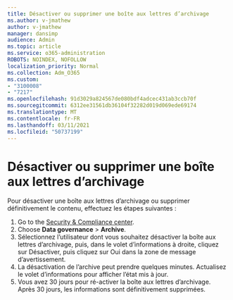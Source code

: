 ```yaml
---
title: Désactiver ou supprimer une boîte aux lettres d’archivage
ms.author: v-jmathew
author: v-jmathew
manager: dansimp
audience: Admin
ms.topic: article
ms.service: o365-administration
ROBOTS: NOINDEX, NOFOLLOW
localization_priority: Normal
ms.collection: Adm_O365
ms.custom:
- "3100008"
- "7217"
ms.openlocfilehash: 91d3029a824567de080bdf4adcec431ab3ccb70f
ms.sourcegitcommit: 6312ee31561db36104f32282d019d069ede69174
ms.translationtype: MT
ms.contentlocale: fr-FR
ms.lasthandoff: 03/11/2021
ms.locfileid: "50737199"
---
```

# <a name="disable-or-delete-an-archive-mailbox"></a>Désactiver ou supprimer une boîte aux lettres d’archivage

Pour désactiver une boîte aux lettres d’archivage ou supprimer définitivement le contenu, effectuez les étapes suivantes :

1. Go to the [Security & Compliance center]( https://go.microsoft.com/fwlink/p/?linkid=2077143).
2. Choose **Data governance**  >  **Archive**.
3. Sélectionnez l’utilisateur dont vous souhaitez désactiver la boîte aux lettres  d’archivage,  puis, dans le volet d’informations à droite, cliquez sur Désactiver, puis cliquez sur Oui dans la zone de message d’avertissement.
4. La désactivation de l’archive peut prendre quelques minutes. Actualisez le volet d’informations pour afficher l’état mis à jour.
5. Vous avez 30 jours pour ré-activer la boîte aux lettres d’archivage. Après 30 jours, les informations sont définitivement supprimées.
